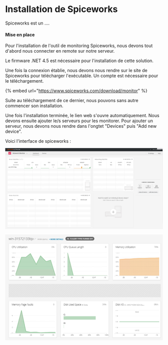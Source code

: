 # Installation de Spiceworks

Spiceworks est un ....



#### Mise en place 

Pour l'installation de l'outil de monitoring Spiceworks, nous devons tout d'abord nous connecter en remote sur notre serveur. 

Le firmware .NET 4.5 est nécessaire pour l'installation de cette solution.

Une fois la connexion établie, nous devons nous rendre sur le site de Spiceworks pour télécharger l'exécutable. Un compte est nécessaire pour le téléchargement.

{% embed url="https://www.spiceworks.com/download/monitor" %}

Suite au téléchargement de ce dernier, nous pouvons sans autre commencer son installation.

Une fois l'installation terminée, le lien web s'ouvre automatiquement. Nous devons ensuite ajouter le/s serveurs pour les monitorer. Pour ajouter un serveur, nous devons nous rendre dans l'ongtet "Devices" puis "Add new device".

Voici l'interface de spiceworks : 

![](.gitbook/assets/image.png)

![](.gitbook/assets/image%20%281%29.png)


